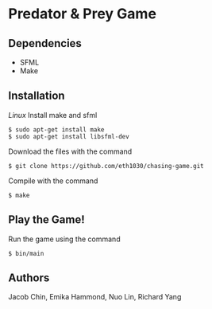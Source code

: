 # Predator & Prey Game

## Dependencies
- SFML
- Make

## Installation
*Linux*
Install make and sfml
```
$ sudo apt-get install make
$ sudo apt-get install libsfml-dev
```
Download the files with the command
```
$ git clone https://github.com/eth1030/chasing-game.git
```
Compile with the command
```
$ make
```
## Play the Game!
Run the game using the command
```
$ bin/main
```

## Authors
Jacob Chin, Emika Hammond, Nuo Lin, Richard Yang
